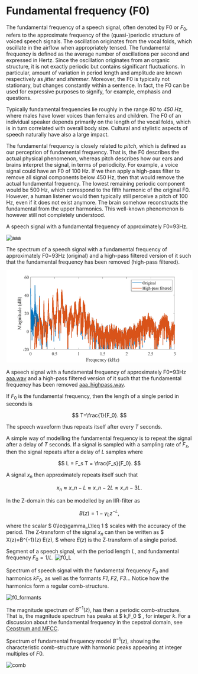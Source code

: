 # Fundamental frequency (F0)


The fundamental frequency of a speech signal, often denoted by F0 or
$F_{0}$, refers to the approximate frequency of the
(quasi-)periodic structure of voiced speech signals. The oscillation
originates from the vocal folds, which oscillate in the airflow when
appropriately tensed. The fundamental frequency is defined as the
average number of oscillations per second and expressed in Hertz. Since
the oscillation originates from an organic structure, it is not exactly
periodic but contains significant fluctuations. In particular, amount of
variation in period length and amplitude are known respectively as
*jitter* and *shimmer*. Moreover, the F0 is typically not stationary,
but changes constantly within a sentence. In fact, the F0 can be used
for expressive purposes to signify, for example, emphasis and questions.

Typically fundamental frequencies lie roughly in the range *80* to *450
Hz*, where males have lower voices than females and children. The F0 of
an individual speaker depends primarily on the length of the vocal
folds, which is in turn correlated with overall body size. Cultural and
stylistic aspects of speech naturally have also a large impact.

The fundamental frequency is closely related to *pitch*, which is
defined as our perception of fundamental frequency. That is, the F0
describes the actual physical phenomenon, whereas pitch describes how
our ears and brains interpret the signal, in terms of periodicity. For
example, a voice signal could have an F0 of 100 Hz. If we then apply a
high-pass filter to remove all signal components below 450 Hz, then that
would remove the actual fundamental frequency. The lowest remaining
periodic component would be 500 Hz, which correspond to the fifth
harmonic of the original F0. However, a human listener would then
typically still perceive a pitch of 100 Hz, even if it does not exist
anymore. The brain somehow reconstructs the fundamental from the upper
harmonics. This well-known phenomenon is however still not completely
understood. 


A speech signal with a fundamental frequency of approximately F0=93Hz.

![aaa](attachments/175515681.png)

The spectrum of a speech signal with a fundamental frequency of
approximately F0=93Hz (original) and a high-pass filtered version of it
such that the fundamental frequency has been removed (high-pass
filtered).



<img src="attachments/149890776/175515679.png"
data-image-src="attachments/149890776/175515679.png"
data-unresolved-comment-count="0" data-linked-resource-id="175515679"
data-linked-resource-version="1" data-linked-resource-type="attachment"
data-linked-resource-default-alias="aaa_highpass.png"
data-base-url="https://wiki.aalto.fi"
data-linked-resource-content-type="image/png"
data-linked-resource-container-id="149890776"
data-linked-resource-container-version="15" height="250" />

A speech signal with a fundamental frequency of approximately F0=93Hz
<a href="attachments/149890776/175515683.wav"
data-linked-resource-id="175515683" data-linked-resource-version="1"
data-linked-resource-type="attachment"
data-linked-resource-default-alias="aaa.wav" data-nice-type="Multimedia"
data-linked-resource-content-type="audio/x-wav"
data-linked-resource-container-id="149890776"
data-linked-resource-container-version="15">aaa.wav</a> and a high-pass
filtered version of it such that the fundamental frequency has been
removed
<a href="attachments/149890776/175515684.wav"
data-linked-resource-id="175515684" data-linked-resource-version="1"
data-linked-resource-type="attachment"
data-linked-resource-default-alias="aaa_highpass.wav"
data-nice-type="Multimedia"
data-linked-resource-content-type="audio/x-wav"
data-linked-resource-container-id="149890776"
data-linked-resource-container-version="15">aaa_highpass.wav</a>.

  

If $F_{0}$ is the fundamental frequency, then the length of a
single period in seconds is

$$ T=\frac{1}{F_0}. $$

The speech waveform thus repeats itself after every $T$ seconds.

A simple way of modelling the fundamental frequency is to repeat the
signal after a delay of $T$ seconds. If a signal is sampled with a
sampling rate of $F_{s}$, then the signal repeats after a delay
of $L$ samples where

$$ L = F_s T = \frac{F_s}{F_0}. $$

A signal $x_{n}$ then approximately repeats itself such that

$$ x_n \approx x\_{n-L} \approx x\_{n-2L} \approx x\_{n-3L}. $$

In the Z-domain this can be modelled by an IIR-filter as

$$ B(z) = 1 - \gamma_L z^{-L}, $$

where the scalar $ 0\leq\gamma_L\leq 1 $ scales with the accuracy
of the period. The Z-transform of the signal $x_{n}$ can then be
written as $ X(z)=B^{-1}(z) E(z), $ where $E(z)$ is the Z-transform
of a single period.

Segment of a speech signal, with the period length $L$, and fundamental
frequency $F_0=1/L$.
![f0_L](attachments/149891410.png)

Spectrum of speech signal with the fundamental frequency $F_{0}$
and harmonics $kF_{0}$, as well as the
formants *F1*, *F2*, *F3*... Notice how the harmonics form a regular
comb-structure.

![f0_formants](attachments/175515678.png)

  

The magnitude spectrum of $B^{-1}(z)$, has then a periodic
comb-structure. That is, the magnitude spectrum has peaks at $ k\,F_0
$ , for integer $k$.
For a discussion about the fundamental frequency in the cepstral
domain, see [Cepstrum and MFCC](Cepstrum_and_MFCC).


Spectrum of fundamental frequency model $B^{-1}(z)$, showing the
characteristic comb-structure with harmonic peaks appearing at integer
multiples of $F0$.

![comb](attachments/149891452.png)